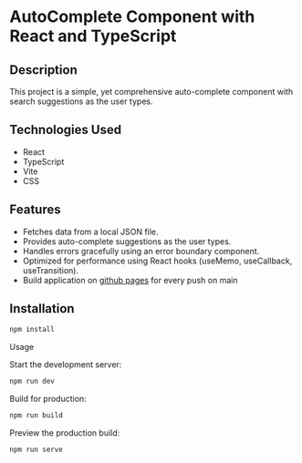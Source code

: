 # AutoComplete Component with React and TypeScript

## Description
This project is a simple, yet comprehensive auto-complete component with search suggestions as the user types.
## Technologies Used
 - React
 - TypeScript
 - Vite
 - CSS

## Features
 - Fetches data from a local JSON file.
 - Provides auto-complete suggestions as the user types.
 - Handles errors gracefully using an error boundary component.
 - Optimized for performance using React hooks (useMemo, useCallback, useTransition).
 - Build application on [github pages](https://marcelorl.github.io/auto-complete/) for every push on main

## Installation

```bash
npm install
```

Usage

Start the development server:
```bash
npm run dev
```

Build for production:
```bash
npm run build
```

Preview the production build:
```bash
npm run serve
```